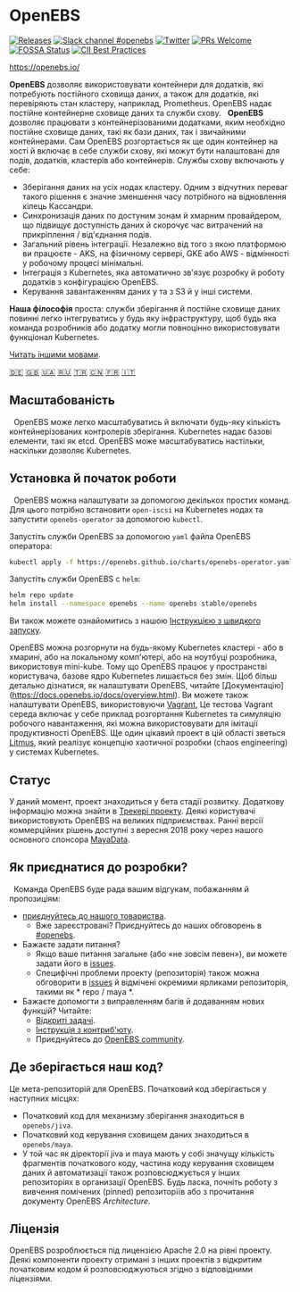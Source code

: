 # OpenEBS

[![Releases](https://img.shields.io/github/release/openebs/openebs/all.svg?style=flat-square)](https://github.com/openebs/openebs/releases)
[![Slack channel #openebs](https://img.shields.io/badge/slack-openebs-brightgreen.svg?logo=slack)](https://kubernetes.slack.com/messages/openebs)
[![Twitter](https://img.shields.io/twitter/follow/openebs.svg?style=social&label=Follow)](https://twitter.com/intent/follow?screen_name=openebs)
[![PRs Welcome](https://img.shields.io/badge/PRs-welcome-brightgreen.svg?style=flat-square)](https://github.com/openebs/openebs/blob/master/CONTRIBUTING.md)
[![FOSSA Status](https://app.fossa.com/api/projects/git%2Bgithub.com%2Fopenebs%2Fopenebs.svg?type=shield)](https://app.fossa.com/projects/git%2Bgithub.com%2Fopenebs%2Fopenebs?ref=badge_shield)
[![CII Best Practices](https://bestpractices.coreinfrastructure.org/projects/1754/badge)](https://bestpractices.coreinfrastructure.org/projects/1754)

https://openebs.io/

**OpenEBS** дозволяє використовувати контейнери для додатків, які потребують постійного сховища даних, а також для додатків, які перевіряють стан кластеру, наприклад, Prometheus. OpenEBS надає постійне контейнерне сховище даних та служби схову.
 
**OpenEBS** дозволяє працювати з контейнерізованими додатками, яким необхідно постійне сховище даних, такі як бази даних, так і звичайними контейнерами. Сам OpenEBS розгортається як ще один контейнер на хості й включає в себе служби схову, які можут бути налаштовані для подів, додатків, кластерів або контейнерів. Службы схову включають у себе:

- Зберігання даних на усіх нодах кластеру. Одним з відчутних переваг такого рішення є значне зменшення часу потрібного на відновлення кілець Кассандри.
- Синхронизація даних по достуним зонам й хмарним провайдером, що підвищує доступність даних й скорочує час витрачений  на прикріплення / від'єднання подів.
- Загальний рівень інтеграції. Незалежно від того з якою платформою ви працюєте - AKS, на фізичному сервері, GKE або AWS - відмінності у робочому процесі мінімальні.
- Інтеграція з Kubernetes, яка автоматично зв'язує розробку й роботу додатків з конфігурацією OpenEBS.
- Керування завантаженням даних у та з S3 й у інші системи.

**Наша філософія** проста: служби зберігання й постійне сховище даних повинні легко інтегруватись у будь яку інфраструктуру, щоб будь яка команда розробників або додатку могли повноцінно використовувати функціонал Kubernetes.

[Читать іншими мовами](/translations/TRANSLATIONS.md).

[🇩🇪](README.de.md)
[:uk:](/README.md)
[🇺🇦](README.ua.md)
[🇷🇺](README.ru.md)
[🇹🇷](README.tr.md)
[🇨🇳](README.zh.md)
[🇫🇷](README.fr.md)
[🇮🇹](README.it.md)

## Масштабованість
 
OpenEBS може легко масштабуватись й включати будь-яку кількість контейнерізованих контролерів зберігання. Kubernetes надає базові елементи, такі як etcd. OpenEBS може масштабуватись настільки, наскільки дозволяє Kubernetes.

## Установка й початок роботи
 
OpenEBS можна налаштувати за допомогою декількох простих команд. Для цього потрібно встановити `open-iscsi` на Kubernetes нодах та запустити `openebs-operator` за допомогою `kubectl`.

Запустіть служби OpenEBS за допомогою `yaml` файла OpenEBS оператора:

```bash
kubectl apply -f https://openebs.github.io/charts/openebs-operator.yaml
```

Запустіть служби OpenEBS  с `helm`:

   ```bash
   helm repo update
   helm install --namespace openebs --name openebs stable/openebs
   ```

Ви також можете ознайомитись з нашою [Інструкцією з швидкого запуску](https://docs.openebs.io/docs/overview.html).

OpenEBS можна розгорнути на будь-якому Kubernetes кластері  - або в хмарині, або на локальному комп'ютері, або на ноутбуці розробника, використовуя mini-kube. Тому що OpenEBS працює у пространстві користувача, базове ядро Kubernetes лишається без змін. Щоб більш детально дізнатися, як налаштувати OpenEBS, читайте [Документацію] (https://docs.openebs.io/docs/overview.html). Ви можете також налаштувати OpenEBS, використовуючи [Vagrant](https://github.com/openebs/openebs/tree/master/k8s/vagrant), Це тестова Vagrant середа включає у себе приклад розгортання Kubernetes та симуляцію робочого навантаження, які можна використовувати для імітації продуктивності OpenEBS. Ще один цікавий проект в цій області зветься [Litmus](https://www.openebs.io/litmus), який реалізує концепцію хаотичної розробки (chaos engineering) у системах Kubernetes.

## Статус

У даний момент, проект знаходиться у бета стадії розвитку. Додаткову інформацію можна знайти в [Трекері проекту](https://github.com/openebs/openebs/wiki/Project-Tracker). Деякі користувачі використовують OpenEBS на великих підприємствах. Ранні версії коммерційних рішень доступні з вересня 2018 року через нашого основного спонсора [MayaData](https://www.mayadata.io).
 
## Як приєднатися до розробки?
 
Команда OpenEBS буде рада вашим відгукам, побажанням й пропозиціям:
 
- [приєднуйтесь до нашого товариства](https://kubernetes.slack.com).
  - Вже зареєстровані? Приєднуйтесь до наших обговорень в [#openebs](https://kubernetes.slack.com/messages/openebs/).
- Бажаєте задати питання?
  - Якщо ваше питання загальне (або «не зовсім певен»), ви можете задати його в  [issues](https://github.com/openebs/openebs/issues).
  - Специфічні проблеми проекту (репозиторія) також можна обговорити в [issues](https://github.com/openebs/openebs/issues) й відмічені окремими ярликами репозиторія, такими як * repo / maya \*.
- Бажаєте допомогти з виправленням багів й додаванням нових функцій? Читайте:
  - [Відкриті задачі](https://github.com/openebs/openebs/labels).
  - [Інструкція з контриб'юту](https://github.com/openebs/openebs/blob/master/CONTRIBUTING.ru.md).
  - Приєднуйтесь до [OpenEBS community](https://github.com/openebs/openebs/blob/master/community/README.md).

## Де зберігається наш код?

Це мета-репозиторій для OpenEBS. Початковий код зберігається у наступних місцях:

* Початковий код для механизму зберігання знаходиться в `openebs/jiva`.
* Початковий код  керування сховищем даних знаходиться в `openebs/maya`.
* У той час як діректорії jiva и maya мають у собі значущу кількість фрагментів початкового коду, частина коду керування сховищем даних й автоматизації також розповсюджується у інших репозиторіях в организації OpenEBS.
Будь ласка, почніть роботу з вивчення  помічених (pinned) репозиторіїв або з прочитання документу OpenEBS _Architecture_.

## Ліцензія

OpenEBS розроблюється під лицензією Apache 2.0 на рівні проекту. Деякі компоненти проекту отримані з  інших проектів з відкритим початковим кодом й розповсюджуються згідно з відповідними ліцензіями.
